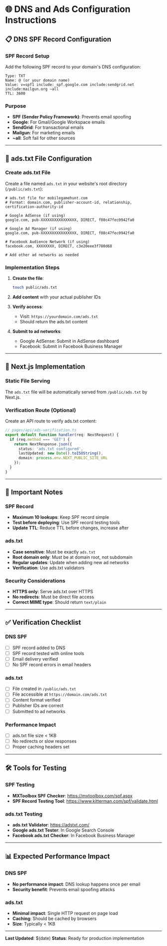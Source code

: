 # 🌐 DNS and Ads Configuration Instructions

## 📋 **DNS SPF Record Configuration**

### **SPF Record Setup**
Add the following SPF record to your domain's DNS configuration:

```
Type: TXT
Name: @ (or your domain name)
Value: v=spf1 include:_spf.google.com include:sendgrid.net include:mailgun.org ~all
TTL: 3600
```

### **Purpose**
- **SPF (Sender Policy Framework)**: Prevents email spoofing
- **Google**: For Gmail/Google Workspace emails
- **SendGrid**: For transactional emails
- **Mailgun**: For marketing emails
- **~all**: Soft fail for other sources

---

## 📄 **ads.txt File Configuration**

### **Create ads.txt File**
Create a file named `ads.txt` in your website's root directory (`/public/ads.txt`):

```
# ads.txt file for mobilegamehunt.com
# Format: domain.com, publisher-account-id, relationship, certification-authority-id

# Google AdSense (if using)
google.com, pub-XXXXXXXXXXXXXXXX, DIRECT, f08c47fec0942fa0

# Google Ad Manager (if using)
google.com, pub-XXXXXXXXXXXXXXXX, DIRECT, f08c47fec0942fa0

# Facebook Audience Network (if using)
facebook.com, XXXXXXXX, DIRECT, c3e20eee3f780d68

# Add other ad networks as needed
```

### **Implementation Steps**

1. **Create the file**:
   ```bash
   touch public/ads.txt
   ```

2. **Add content** with your actual publisher IDs

3. **Verify access**:
   - Visit: `https://yourdomain.com/ads.txt`
   - Should return the ads.txt content

4. **Submit to ad networks**:
   - Google AdSense: Submit in AdSense dashboard
   - Facebook: Submit in Facebook Business Manager

---

## 🔧 **Next.js Implementation**

### **Static File Serving**
The `ads.txt` file will be automatically served from `/public/ads.txt` by Next.js.

### **Verification Route** (Optional)
Create an API route to verify ads.txt content:

```typescript
// pages/api/ads-verification.ts
export default function handler(req: NextRequest) {
  if (req.method === 'GET') {
    return NextResponse.json({
      status: 'ads.txt configured',
      lastUpdated: new Date().toISOString(),
      domain: process.env.NEXT_PUBLIC_SITE_URL
    });
  }
}
```

---

## 🚨 **Important Notes**

### **SPF Record**
- **Maximum 10 lookups**: Keep SPF record simple
- **Test before deploying**: Use SPF record testing tools
- **Update TTL**: Reduce TTL before changes, increase after

### **ads.txt**
- **Case sensitive**: Must be exactly `ads.txt`
- **Root domain only**: Must be at domain root, not subdomain
- **Regular updates**: Update when adding new ad networks
- **Verification**: Use ads.txt validators

### **Security Considerations**
- **HTTPS only**: Serve ads.txt over HTTPS
- **No redirects**: Must be direct file access
- **Correct MIME type**: Should return `text/plain`

---

## ✅ **Verification Checklist**

### **DNS SPF**
- [ ] SPF record added to DNS
- [ ] SPF record tested with online tools
- [ ] Email delivery verified
- [ ] No SPF record errors in email headers

### **ads.txt**
- [ ] File created in `/public/ads.txt`
- [ ] File accessible at `https://domain.com/ads.txt`
- [ ] Content format verified
- [ ] Publisher IDs are correct
- [ ] Submitted to ad networks

### **Performance Impact**
- [ ] ads.txt file size < 1KB
- [ ] No redirects or slow responses
- [ ] Proper caching headers set

---

## 🛠 **Tools for Testing**

### **SPF Testing**
- **MXToolbox SPF Checker**: https://mxtoolbox.com/spf.aspx
- **SPF Record Testing Tool**: https://www.kitterman.com/spf/validate.html

### **ads.txt Testing**
- **ads.txt Validator**: https://adstxt.com/
- **Google ads.txt Tester**: In Google Search Console
- **Facebook ads.txt Checker**: In Facebook Business Manager

---

## 📊 **Expected Performance Impact**

### **DNS SPF**
- **No performance impact**: DNS lookup happens once per email
- **Security benefit**: Prevents email spoofing attacks

### **ads.txt**
- **Minimal impact**: Single HTTP request on page load
- **Caching**: Should be cached by browsers
- **Size**: Typically < 1KB

---

**Last Updated**: $(date)
**Status**: Ready for production implementation
